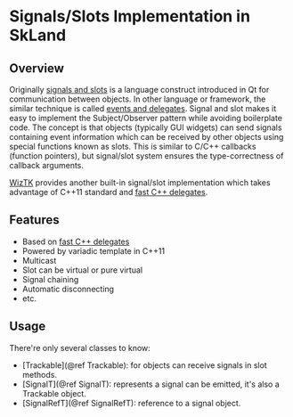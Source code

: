 # Signals/Slots Implementation in SkLand

## Overview

Originally [signals and slots](http://doc.qt.io/qt-5/signalsandslots.html) is a
language construct introduced in Qt for communication between objects. In other
language or framework, the similar technique is called [events and
delegates](https://technet.microsoft.com/en-us/library/aa903294). Signal and
slot makes it easy to implement the Subject/Observer pattern while avoiding
boilerplate code. The concept is that objects (typically GUI widgets) can send
signals containing event information which can be received by other objects
using special functions known as slots. This is similar to C/C++ callbacks
(function pointers), but signal/slot system ensures the type-correctness of
callback arguments.

[WizTK](https://github.com/wiztk) provides another built-in signal/slot
implementation which takes advantage of C++11 standard and [fast C++
delegates](delegates.md).

## Features

- Based on [fast C++ delegates](delegates.md)
- Powered by variadic template in C++11
- Multicast
- Slot can be virtual or pure virtual
- Signal chaining
- Automatic disconnecting
- etc.

## Usage

There're only several classes to know:

- [Trackable](@ref Trackable): for objects can receive signals in slot methods.
- [SignalT](@ref SignalT): represents a signal can be emitted, it's also a Trackable object.
- [SignalRefT](@ref SignalRefT): reference to a signal object.

